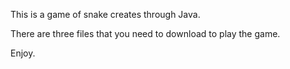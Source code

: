 This is a game of snake creates through Java.

There are three files that you need to download to play the game. 

Enjoy.
